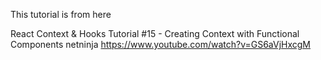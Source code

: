 This tutorial is from here

React Context & Hooks Tutorial #15 - Creating Context with Functional Components
netninja
https://www.youtube.com/watch?v=GS6aVjHxcgM

